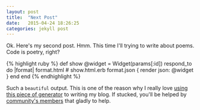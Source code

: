 ```yaml
---
layout: post
title:  "Next Post"
date:   2015-04-24 18:26:25
categories: jekyll post
---
```


Ok. Here's my second post. Hmm. This time I'll trying to write about poems. Code is poetry, right? 

<!--more-->

{% highlight ruby %}
def show
  @widget = Widget(params[:id])
  respond_to do |format|
    format.html # show.html.erb
    format.json { render json: @widget }
  end
end
{% endhighlight %}

Such a `beautiful` output. This is one of the reason why I really love [using this piece of generator][Jekyll] to writing my blog. If stucked, you'll be helped by [community's members][Jekyll helper] that gladly to help. 

[Jekyll]: https://jekyllrb.com
[Jekyll helper]: https://github.com/jekyll/jekyll-help
